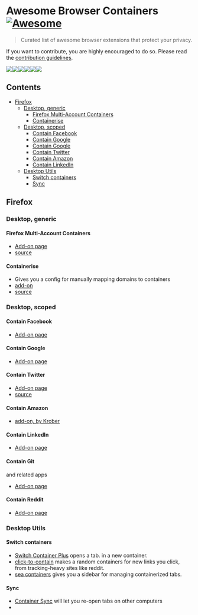 # Awesome Browser Containers [![Awesome](https://cdn.rawgit.com/sindresorhus/awesome/d7305f38d29fed78fa85652e3a63e154dd8e8829/media/badge.svg)](https://github.com/sindresorhus/awesome)

> Curated list of awesome browser extensions that protect your privacy.
>

If you want to contribute, you are highly encouraged to do so. Please read the [contribution guidelines](CONTRIBUTING.md).


<img src="https://addons.cdn.mozilla.net/user-media/addon_icons/956/956959-64.png?modified=70aa6ec0"><img src="https://addons.cdn.mozilla.net/user-media/addon_icons/956/956763-64.png?modified=4f5183da"><img src="https://addons.cdn.mozilla.net/user-media/addon_icons/996/996764-64.png?modified=59013156"><img src="https://addons.cdn.mozilla.net/user-media/addon_icons/977/977492-64.png?modified=619e9177"><img src="https://addons.cdn.mozilla.net/user-media/addon_icons/1000/1000893-64.png?modified=68523f7c"><img src="https://addons.cdn.mozilla.net/user-media/addon_icons/1001/1001077-64.png?modified=10622d5e">




## Contents

- [Firefox](#firefox)
   - [Desktop, generic](#Desktop,-generic)
      - [Firefox Multi-Account Containers](#Firefox-Multi-Account-Containers)
      - [Containerise](#Containerise)
   - [Desktop, scoped](#Desktop,-scoped)
      - [Contain Facebook](#Contain-Facebook)
      - [Contain Google](#Contain-Google)
      - [Contain Google](#Contain-Git)
      - [Contain Twitter](#Contain-Twitter)
      - [Contain Amazon](#Contain-Amazon)
      - [Contain LinkedIn](#Contain-LinkedIn)
   - [Desktop Utils](#Desktop-Utils)
      - [Switch containers](#Switch-containers)
      - [Sync](#Sync)

## Firefox

### Desktop, generic

#### Firefox Multi-Account Containers
  * [Add-on page](https://addons.mozilla.org/en-US/firefox/addon/multi-account-containers/?src=search)
  * [source](https://github.com/mozilla/multi-account-containers/#readme)

#### Containerise
* Gives you a config for manually mapping domains to containers
* [add-on](https://addons.mozilla.org/en-US/firefox/addon/containerise/?src=search)
* [source](https://github.com/kintesh/containerise)

### Desktop, scoped

#### Contain Facebook
  * [Add-on page](https://addons.mozilla.org/en-US/firefox/addon/facebook-container/?src=search)

#### Contain Google
  * [Add-on page](https://addons.mozilla.org/en-US/firefox/addon/google-container/?src=search)

#### Contain Twitter
  * [Add-on page](https://addons.mozilla.org/en-US/firefox/addon/twitter-container/?src=search)
  * [source](httpsn://github.com/v1shwa/contain-twitter)

#### Contain Amazon
  * [add-on, by Krober](https://addons.mozilla.org/en-US/firefox/addon/contain-amazon/?src=search)

#### Contain LinkedIn
  * [Add-on page](https://addons.mozilla.org/en-US/firefox/addon/linkedin-container/?src=search)

#### Contain Git
and related apps
  * [Add-on page](https://addons.mozilla.org/en-US/firefox/addon/contain-git/?src=search)

#### Contain Reddit
  * [Add-on page](https://addons.mozilla.org/en-US/firefox/addon/contain-reddit/?src=search)

### Desktop Utils

#### Switch containers
  * [Switch Container Plus](https://addons.mozilla.org/en-US/firefox/addon/switch-container-plus/?src=search) opens a tab. in a new container.
  * [click-to-contain](https://gitlab.com/NamingThingsIsHard/firefox/click-to-contain) makes a random containers for new links you click, from tracking-heavy sites like reddit.
  * [sea containers](https://addons.mozilla.org/en-US/firefox/addon/sea-containers/?src=search) gives you a sidebar for managing containerized tabs.

#### Sync

* [Container Sync](https://addons.mozilla.org/en-US/firefox/addon/containers-sync/?src=search) will let you re-open tabs on other computers
* 
